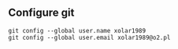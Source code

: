 ## Configure git

``` 
git config --global user.name xolar1989
git config --global user.email xolar1989@o2.pl


```